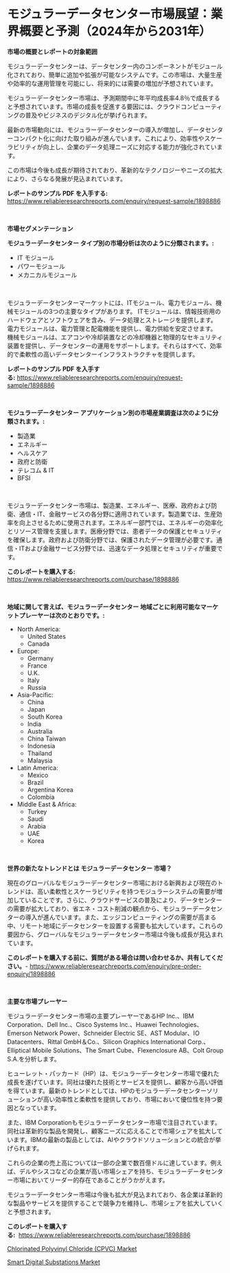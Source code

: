 <p><h1>モジュラーデータセンター市場展望：業界概要と予測（2024年から2031年）</h1></p><p><strong>市場の概要とレポートの対象範囲</strong></p>
<p><p>モジュラーデータセンターは、データセンター内のコンポーネントがモジュール化されており、簡単に追加や拡張が可能なシステムです。この市場は、大量生産や効率的な運用管理を可能にし、将来的には需要の増加が予想されています。</p><p>モジュラーデータセンター市場は、予測期間中に年平均成長率4.8％で成長すると予想されています。市場の成長を促進する要因には、クラウドコンピューティングの普及やビジネスのデジタル化が挙げられます。</p><p>最新の市場動向には、モジュラーデータセンターの導入が増加し、データセンターコンパクト化に向けた取り組みが進んでいます。これにより、効率性やスケーラビリティが向上し、企業のデータ処理ニーズに対応する能力が強化されています。</p><p>この市場は今後も成長が期待されており、革新的なテクノロジーやニーズの拡大により、さらなる発展が見込まれています。</p></p>
<p><strong>レポートのサンプル PDF を入手する:</strong> <a href="https://www.reliableresearchreports.com/enquiry/request-sample/1898886">https://www.reliableresearchreports.com/enquiry/request-sample/1898886</a></p>
<p>&nbsp;</p>
<p><strong>市場セグメンテーション</strong></p>
<p><strong>モジュラーデータセンター タイプ別の市場分析は次のように分類されます。:</strong></p>
<p><ul><li>IT モジュール</li><li>パワーモジュール</li><li>メカニカルモジュール</li></ul></p>
<p>&nbsp;</p>
<p><p>モジュラーデータセンターマーケットには、ITモジュール、電力モジュール、機械モジュールの3つの主要なタイプがあります。 ITモジュールは、情報技術用のハードウェアとソフトウェアを含み、データ処理とストレージを提供します。 電力モジュールは、電力管理と配電機能を提供し、電力供給を安定させます。 機械モジュールは、エアコンや冷却装置などの冷却機器と物理的なセキュリティ装置を提供し、データセンターの運用をサポートします。それらはすべて、効率的で柔軟性の高いデータセンターインフラストラクチャを提供します。</p></p>
<p><strong>レポートのサンプル PDF を入手する:</strong>&nbsp;<a href="https://www.reliableresearchreports.com/enquiry/request-sample/1898886">https://www.reliableresearchreports.com/enquiry/request-sample/1898886</a></p>
<p>&nbsp;</p>
<p><strong> モジュラーデータセンター アプリケーション別の市場産業調査は次のように分類されます。:</strong></p>
<p><ul><li>製造業</li><li>エネルギー</li><li>ヘルスケア</li><li>政府と防衛</li><li>テレコム & IT</li><li>BFSI</li></ul></p>
<p>&nbsp;</p>
<p><p>モジュラーデータセンター市場は、製造業、エネルギー、医療、政府および防衛、通信・IT、金融サービスの各分野に適用されています。製造業では、生産効率を向上させるために使用されます。エネルギー部門では、エネルギーの効率化とリソース管理を支援します。医療分野では、患者データの保護とセキュリティを確保します。政府および防衛分野では、保護されたデータ管理が必要です。通信・ITおよび金融サービス分野では、迅速なデータ処理とセキュリティが重要です。</p></p>
<p><strong>このレポートを購入する:</strong>&nbsp; <a href="https://www.reliableresearchreports.com/purchase/1898886">https://www.reliableresearchreports.com/purchase/1898886</a></p>
<p>&nbsp;</p>
<p><strong>地域に関して言えば、モジュラーデータセンター 地域ごとに利用可能なマーケットプレーヤーは次のとおりです。:</strong></p>
<p><ul>
    <li>
        North America:
        <ul>
            <li>United States</li>
            <li>Canada</li>
        </ul>
    </li>
    <li>
        Europe:
        <ul>
            <li>Germany</li>
            <li>France</li>
            <li>U.K.</li>
            <li>Italy</li>
            <li>Russia</li>
        </ul>
    </li>
    <li>
        Asia-Pacific:
        <ul>
            <li>China</li>
            <li>Japan</li>
            <li>South Korea</li>
            <li>India</li>
            <li>Australia</li>
            <li>China Taiwan</li>
            <li>Indonesia</li>
            <li>Thailand</li>
            <li>Malaysia</li>
        </ul>
    </li>
    <li>
        Latin America:
        <ul>
            <li>Mexico</li>
            <li>Brazil</li>
            <li>Argentina Korea</li>
            <li>Colombia</li>
        </ul>
    </li>
    <li>
        Middle East & Africa:
        <ul>
            <li>Turkey</li>
            <li>Saudi</li>
            <li>Arabia</li>
            <li>UAE</li>
            <li>Korea</li>
        </ul>
    </li>
    </ul></p>
<p>&nbsp;</p>
<p><strong>世界の新たなトレンドとは モジュラーデータセンター 市場？</strong></p>
<p><p>現在のグローバルなモジュラーデータセンター市場における新興および現在のトレンドは、高い柔軟性とスケーラビリティを持つモジュラーシステムの需要が増加していることです。さらに、クラウドサービスの普及により、データセンターの需要が拡大しており、省エネ・コスト削減の観点から、モジュラーデータセンターの導入が進んでいます。また、エッジコンピューティングの需要が高まる中、リモート地域にデータセンターを設置する需要も拡大しています。これらの要因から、グローバルなモジュラーデータセンター市場は今後も成長が見込まれています。</p></p>
<p><strong>このレポートを購入する前に、質問がある場合は問い合わせるか、共有してください。</strong>- <a href="https://www.reliableresearchreports.com/enquiry/pre-order-enquiry/1898886">https://www.reliableresearchreports.com/enquiry/pre-order-enquiry/1898886</a></p>
<p>&nbsp;</p>
<p><strong>主要な市場プレーヤー</strong></p>
<p><p>モジュラーデータセンター市場の主要プレーヤーであるHP Inc.、IBM Corporation、Dell Inc.、Cisco Systems Inc.、Huawei Technologies、Emerson Network Power、Schneider Electric SE、AST Modular、IO Datacenters、Rittal GmbH＆Co.、Silicon Graphics International Corp.、Elliptical Mobile Solutions、The Smart Cube、Flexenclosure AB、Colt Group S.A.を分析します。</p><p>ヒューレット・パッカード（HP）は、モジュラーデータセンター市場で優れた成長を遂げています。同社は優れた技術とサービスを提供し、顧客から高い評価を得ています。最新のトレンドとしては、HPのモジュラーデータセンターソリューションが高い効率性と柔軟性を提供しており、市場において優位性を持つ要因となっています。</p><p>また、IBM Corporationもモジュラーデータセンター市場で注目されています。同社は革新的な製品を開発し、顧客ニーズに応えることで市場シェアを拡大しています。IBMの最新の製品としては、AIやクラウドソリューションとの統合が挙げられます。</p><p>これらの企業の売上高については一部の企業で数百億ドルに達しています。例えば、デルやシスコなどの企業が高い市場シェアを持ち、モジュラーデータセンター市場においてリーダー的存在であることがうかがえます。</p><p>モジュラーデータセンター市場は今後も拡大が見込まれており、各企業は革新的な製品やサービスを提供することで競争力を維持し、市場シェアを拡大していくと予想されます。</p></p>
<p><strong>このレポートを購入する:</strong>&nbsp;&nbsp;<a href="https://www.reliableresearchreports.com/purchase/1898886">https://www.reliableresearchreports.com/purchase/1898886</a></p>
<p><p><a href="https://github.com/Sarissaschmalingtr6fz2739/Market-Research-Report-List-1/blob/main/chlorinated-polyvinyl-chloride-cpvc-market.md">Chlorinated Polyvinyl Chloride (CPVC) Market</a></p><p><a href="https://five-trouble-98a.notion.site/Insights-into-Smart-Digital-Substations-Market-Size-Analysing-Market-Share-Trends-and-Growth-from-d9dcb3d4190840459dd1a1ff76826800">Smart Digital Substations Market</a></p></p>
